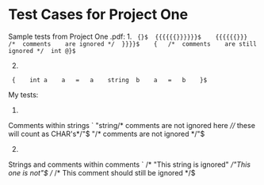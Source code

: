 # Test Cases for Project One

Sample tests from Project One .pdf:
1.
`
{}$	
{{{{{{}}}}}}$	
{{{{{{}}}	/*	comments	are	ignored	*/	}}}}$	
{	/*	comments	are	still	ignored	*/	int	@}$`	

2.
`
{	
			int	a	
			a	=	a	
			string	b	
			a	=	b	
}$`

My tests:

1.
Comments within strings
`
"string/*  comments are not ignored here    *//* these will count as CHAR's*/"$
"/* comments are not ignored */"$

2.
Strings and comments within comments
`
/*  "This string is ignored" */"This one is
not"$
/*  /* This comment should still be ignored  */$